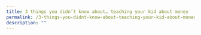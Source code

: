 ```yaml
---
title: 3 things you didn’t know about… teaching your kid about money
permalink: /3-things-you-didnt-know-about-teaching-your-kid-about-money/
description: ""
---
```

